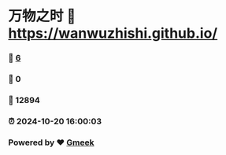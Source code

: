 # 万物之时 :link: https://wanwuzhishi.github.io/ 
### :page_facing_up: [6](https://wanwuzhishi.github.io//tag.html) 
### :speech_balloon: 0 
### :hibiscus: 12894 
### :alarm_clock: 2024-10-20 16:00:03 
### Powered by :heart: [Gmeek](https://github.com/Meekdai/Gmeek)
